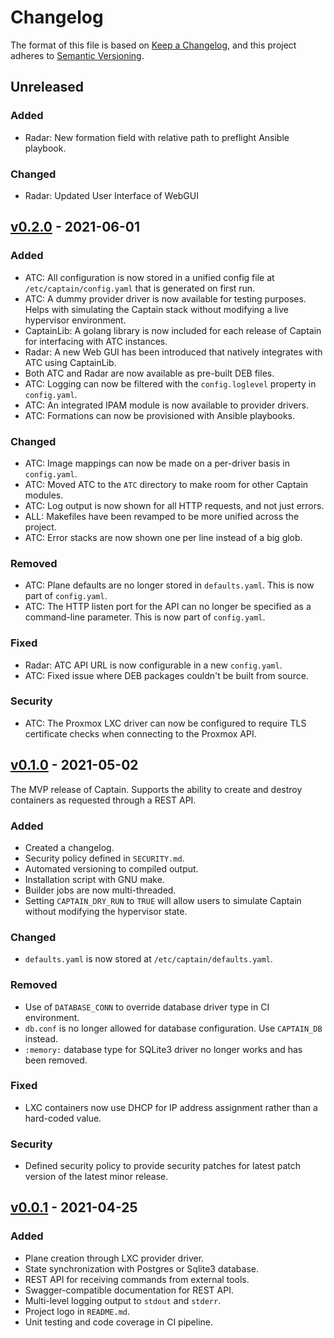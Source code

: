 # Changelog

The format of this file is based on [Keep a Changelog](https://keepachangelog.com/en/1.0.0/),
and this project adheres to [Semantic Versioning](https://semver.org/spec/v2.0.0.html).

## Unreleased

### Added
- Radar: New formation field with relative path to preflight Ansible playbook.

### Changed

- Radar: Updated User Interface of WebGUI

## [v0.2.0] - 2021-06-01

### Added

- ATC: All configuration is now stored in a unified config file at `/etc/captain/config.yaml`
  that is generated on first run.
- ATC: A dummy provider driver is now available for testing purposes.
  Helps with simulating the Captain stack without modifying a live
  hypervisor environment.
- CaptainLib: A golang library is now included for each release of Captain for interfacing with
  ATC instances.
- Radar: A new Web GUI has been introduced that natively integrates with ATC using CaptainLib.
- Both ATC and Radar are now available as pre-built DEB files.
- ATC: Logging can now be filtered with the `config.loglevel` property in `config.yaml`.
- ATC: An integrated IPAM module is now available to provider drivers.
- ATC: Formations can now be provisioned with Ansible playbooks.

### Changed

- ATC: Image mappings can now be made on a per-driver basis in `config.yaml`.
- ATC: Moved ATC to the `ATC` directory to make room for other Captain modules.
- ATC: Log output is now shown for all HTTP requests, and not just errors.
- ALL: Makefiles have been revamped to be more unified across the project.
- ATC: Error stacks are now shown one per line instead of a big glob.

### Removed

- ATC: Plane defaults are no longer stored in `defaults.yaml`. This is now part of `config.yaml`.
- ATC: The HTTP listen port for the API can no longer be specified as a command-line parameter.
  This is now part of `config.yaml`.

### Fixed
- Radar: ATC API URL is now configurable in a new `config.yaml`.
- ATC: Fixed issue where DEB packages couldn't be built from source.

### Security

- ATC: The Proxmox LXC driver can now be configured to require TLS certificate checks when
  connecting to the Proxmox API.

## [v0.1.0] - 2021-05-02

The MVP release of Captain. Supports the ability to create and destroy containers as requested through a REST API.

### Added
- Created a changelog.
- Security policy defined in `SECURITY.md`.
- Automated versioning to compiled output.
- Installation script with GNU make.
- Builder jobs are now multi-threaded.
- Setting `CAPTAIN_DRY_RUN` to `TRUE` will allow users to simulate Captain without modifying the hypervisor state.

### Changed

- `defaults.yaml` is now stored at `/etc/captain/defaults.yaml`.

### Removed

- Use of `DATABASE_CONN` to override database driver type in CI environment.
- `db.conf` is no longer allowed for database configuration. Use `CAPTAIN_DB` instead.
- `:memory:` database type for SQLite3 driver no longer works and has been removed.

### Fixed

- LXC containers now use DHCP for IP address assignment rather than a hard-coded value.

### Security

- Defined security policy to provide security patches for latest patch version of the latest minor release.

## [v0.0.1] - 2021-04-25

### Added

- Plane creation through LXC provider driver.
- State synchronization with Postgres or Sqlite3 database.
- REST API for receiving commands from external tools.
- Swagger-compatible documentation for REST API.
- Multi-level logging output to `stdout` and `stderr`.
- Project logo in `README.md`.
- Unit testing and code coverage in CI pipeline.

[v0.2.0]: https://github.com/ARMmaster17/Captain/releases/tag/v0.2.0
[v0.1.0]: https://github.com/ARMmaster17/Captain/releases/tag/v0.1.0
[v0.0.1]: https://github.com/ARMmaster17/Captain/releases/tag/v0.0.1

